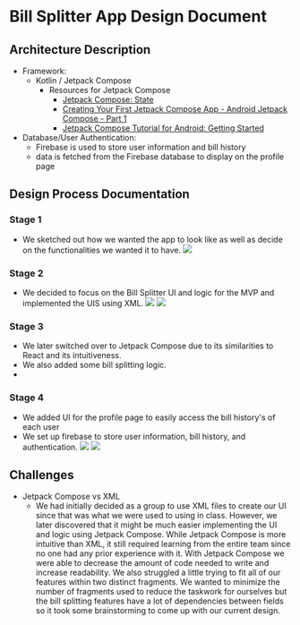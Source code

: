 # Bill Splitter App Design Document
## Architecture Description
- Framework:
  - Kotlin / Jetpack Compose
	  - Resources for Jetpack Compose
		  - [Jetpack Compose: State](https://www.youtube.com/watch?v=cDabx3SjuOY&list=PLQkwcJG4YTCSpJ2NLhDTHhi6XBNfk9WiC)
		  - [Creating Your First Jetpack Compose App - Android Jetpack Compose - Part 1](https://www.youtube.com/watch?v=mymWGMy9pYI)
		  - [Jetpack Compose Tutorial for Android: Getting Started](https://www.raywenderlich.com/15361077-jetpack-compose-tutorial-for-android-getting-started)
- Database/User Authentication:
  - Firebase is used to store user information and bill history
  - data is fetched from the Firebase database to display on the profile page

## Design Process Documentation
### Stage 1
- We sketched out how we wanted the app to look like as well as decide on the functionalities we wanted it to have.
![](https://i.imgur.com/V8EHFIO.jpg)
### Stage 2
- We decided to focus on the Bill Splitter UI and logic for the MVP and implemented the UIS using XML.
![](https://i.imgur.com/e5guprw.png)
![](https://i.imgur.com/yGtXbys.png)
### Stage 3
- We later switched over to Jetpack Compose due to its similarities to React and its intuitiveness. 
- We also added some bill splitting logic.
- 

### Stage 4
- We added UI for the profile page to easily access the bill history's of each user
- We set up firebase to store user information, bill history, and authentication.
![](https://i.imgur.com/9iWOPY3.png)
![](https://i.imgur.com/9GOZUzE.png)

## Challenges
* Jetpack Compose vs XML 
  * We had initially decided as a group to use XML files to create our UI since that was what we were used to using in class. However, we later discovered that it might be much easier implementing the UI and logic using Jetpack Compose. While Jetpack Compose is more intuitive than XML, it still required learning from the entire team since no one had any prior experience with it. With Jetpack Compose we were able to decrease the amount of code needed to write and increase readability. We also struggled a little trying to fit all of our features within two distinct fragments. We wanted to minimize the number of fragments used to reduce the taskwork for ourselves but the bill splitting features have a lot of dependencies between fields so it took some brainstorming to come up with our current design.
